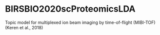 # BIRSBIO2020scProteomicsLDA
Topic model for multiplexed ion beam imaging by time-of-flight (MIBI-TOF) (Keren et al., 2018)
